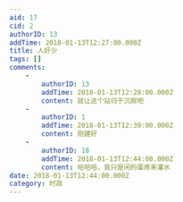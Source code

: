 ```yaml
---
aid: 17
cid: 2
authorID: 13
addTime: 2018-01-13T12:27:00.000Z
title: 人好少
tags: []
comments:
    -
        authorID: 13
        addTime: 2018-01-13T12:28:00.000Z
        content: 就让这个站归于沉寂吧
    -
        authorID: 1
        addTime: 2018-01-13T12:39:00.000Z
        content: 刚建好
    -
        authorID: 18
        addTime: 2018-01-13T12:44:00.000Z
        content: 哈哈哈，我只是闲的蛋疼来灌水
date: 2018-01-13T12:44:00.000Z
category: 时政
---
```



